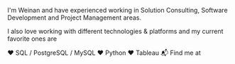 I'm Weinan and have experienced working in Solution Consulting, Software Development and Project Management areas.



I also love working with different technologies & platforms and my current favorite ones are

❤️ SQL / PostgreSQL / MySQL
❤️ Python
❤️ Tableau
📬 Find me at
